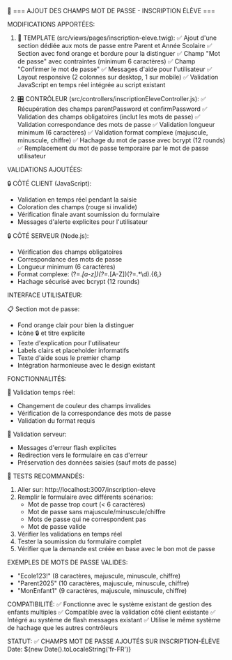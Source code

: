 🔧 === AJOUT DES CHAMPS MOT DE PASSE - INSCRIPTION ÉLÈVE ===

MODIFICATIONS APPORTÉES:

1. 📄 TEMPLATE (src/views/pages/inscription-eleve.twig):
   ✅ Ajout d'une section dédiée aux mots de passe entre Parent et Année Scolaire
   ✅ Section avec fond orange et bordure pour la distinguer
   ✅ Champ "Mot de passe" avec contraintes (minimum 6 caractères)
   ✅ Champ "Confirmer le mot de passe"
   ✅ Messages d'aide pour l'utilisateur
   ✅ Layout responsive (2 colonnes sur desktop, 1 sur mobile)
   ✅ Validation JavaScript en temps réel intégrée au script existant

2. 🎛️ CONTRÔLEUR (src/controllers/inscriptionEleveController.js):
   ✅ Récupération des champs parentPassword et confirmPassword
   ✅ Validation des champs obligatoires (inclut les mots de passe)
   ✅ Validation correspondance des mots de passe
   ✅ Validation longueur minimum (6 caractères)
   ✅ Validation format complexe (majuscule, minuscule, chiffre)
   ✅ Hachage du mot de passe avec bcrypt (12 rounds)
   ✅ Remplacement du mot de passe temporaire par le mot de passe utilisateur

VALIDATIONS AJOUTÉES:

🔒 CÔTÉ CLIENT (JavaScript):
- Validation en temps réel pendant la saisie
- Coloration des champs (rouge si invalide)
- Vérification finale avant soumission du formulaire
- Messages d'alerte explicites pour l'utilisateur

🔒 CÔTÉ SERVEUR (Node.js):
- Vérification des champs obligatoires
- Correspondance des mots de passe
- Longueur minimum (6 caractères)
- Format complexe: (?=.*[a-z])(?=.*[A-Z])(?=.*\d).{6,}
- Hachage sécurisé avec bcrypt (12 rounds)

INTERFACE UTILISATEUR:

📋 Section mot de passe:
- Fond orange clair pour bien la distinguer
- Icône 🔒 et titre explicite
- Texte d'explication pour l'utilisateur
- Labels clairs et placeholder informatifs
- Texte d'aide sous le premier champ
- Intégration harmonieuse avec le design existant

FONCTIONNALITÉS:

🔄 Validation temps réel:
- Changement de couleur des champs invalides
- Vérification de la correspondance des mots de passe
- Validation du format requis

🚫 Validation serveur:
- Messages d'erreur flash explicites
- Redirection vers le formulaire en cas d'erreur
- Préservation des données saisies (sauf mots de passe)

🧪 TESTS RECOMMANDÉS:

1. Aller sur: http://localhost:3007/inscription-eleve
2. Remplir le formulaire avec différents scénarios:
   - Mot de passe trop court (< 6 caractères)
   - Mot de passe sans majuscule/minuscule/chiffre
   - Mots de passe qui ne correspondent pas
   - Mot de passe valide
3. Vérifier les validations en temps réel
4. Tester la soumission du formulaire complet
5. Vérifier que la demande est créée en base avec le bon mot de passe

EXEMPLES DE MOTS DE PASSE VALIDES:
- "Ecole123!" (8 caractères, majuscule, minuscule, chiffre)
- "Parent2025" (10 caractères, majuscule, minuscule, chiffre)
- "MonEnfant1" (9 caractères, majuscule, minuscule, chiffre)

COMPATIBILITÉ:
✅ Fonctionne avec le système existant de gestion des enfants multiples
✅ Compatible avec la validation côté client existante
✅ Intégré au système de flash messages existant
✅ Utilise le même système de hachage que les autres contrôleurs

STATUT: ✅ CHAMPS MOT DE PASSE AJOUTÉS SUR INSCRIPTION-ÉLÈVE
Date: ${new Date().toLocaleString('fr-FR')}

